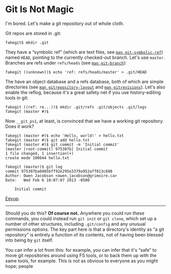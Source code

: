 # Git Is Not Magic

I'm bored. Let's make a git repository out of whole cloth.

Git repos are stored in .git:

    fakegit$ mkdir .git

They have a “symbolic ref” (which are text files, see [`man
git-symbolic-ref`](http://jk.gs/git-symbolic-ref.html)) named `HEAD`, pointing
to the currently checked-out branch. Let's use `master`. Branches are refs
under `refs/heads` (see [`man git-branch`](http://jk.gs/git-branch.html)):

    fakegit ((unknown))$ echo 'ref: refs/heads/master' > .git/HEAD

The have an object database and a refs database, both of which are simple
directories (see [`man
gitrepository-layout`](http://jk.gs/gitrepository-layout.html) and [`man
gitrevisions`](http://jk.gs/gitrevisions.html)). Let's also enable the reflog,
because it's a great safety net if you use history-editing tools in git:

    fakegit ((ref: re...))$ mkdir .git/refs .git/objects .git/logs
    fakegit (master #)$

Now `__git_ps1`, at least, is convinced that we have a working git repository.
Does it work?

    fakegit (master #)$ echo 'Hello, world!' > hello.txt
    fakegit (master #)$ git add hello.txt
    fakegit (master #)$ git commit -m 'Initial commit'
    [master (root-commit) 975307b] Initial commit
    1 file changed, 1 insertion(+)
    create mode 100644 hello.txt
    
    fakegit (master)$ git log
    commit 975307ba0485bff92e295e3379a952aff013c688
    Author: Owen Jacobson <owen.jacobson@grimoire.ca>
    Date:   Wed Feb 6 10:07:07 2013 -0500
    
        Initial commit

[Eeyup](https://www.youtube.com/watch?v=3VwVpaWUu30).

-----

Should you do this? **Of course not.** Anywhere you could run these commands,
you could instead run `git init` or `git clone`, which set up a number of
other structures, including `.git/config` and any unusual permissions options.
The key part here is that a directory's identity as “a git repository” is
entirely a function of its contents, not of having been blessed into being by
`git` itself.

You can infer a lot from this: for example, you can infer that it's “safe” to
move git repositories around using FS tools, or to back them up with the same
tools, for example. This is not as obvious to everyone as you might hope; people 
